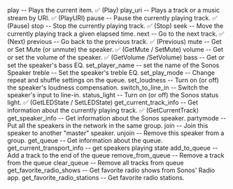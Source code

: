 play -- Plays the current item. ✅ (Play)
play_uri -- Plays a track or a music stream by URI. ✅ (PlayURI)
pause -- Pause the currently playing track. ✅ (Pause)
stop -- Stop the currently playing track. ✅ (Stop)
seek -- Move the currently playing track a given elapsed time. 
next -- Go to the next track. ✅ (Next)
previous -- Go back to the previous track. ✅ (Previous)
mute -- Get or Set Mute (or unmute) the speaker. ✅ (GetMute / SetMute)
volume -- Get or set the volume of the speaker. ✅ (GetVolume /SetVolume)
bass -- Get or set the speaker's bass EQ.
set_player_name  -- set the name of the Sonos Speaker
treble -- Set the speaker's treble EQ.
set_play_mode -- Change repeat and shuffle settings on the queue.
set_loudness -- Turn on (or off) the speaker's loudness compensation.
switch_to_line_in -- Switch the speaker's input to line-in.
status_light -- Turn on (or off) the Sonos status light. ✅ (GetLEDState / SetLEDState)
get_current_track_info -- Get information about the currently playing track. ✅ (GetCurrentTrack)
get_speaker_info -- Get information about the Sonos speaker.
partymode -- Put all the speakers in the network in the same group.
join -- Join this speaker to another "master" speaker.
unjoin -- Remove this speaker from a group.
get_queue -- Get information about the queue.
get_current_transport_info -- get speakers playing state
add_to_queue -- Add a track to the end of the queue
remove_from_queue -- Remove a track from the queue
clear_queue -- Remove all tracks from queue
get_favorite_radio_shows -- Get favorite radio shows from Sonos' Radio app.
get_favorite_radio_stations -- Get favorite radio stations.